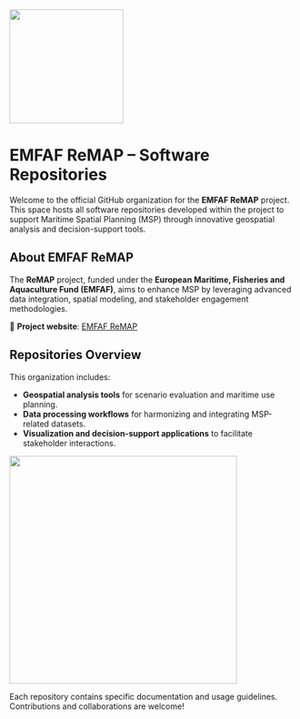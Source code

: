 
<img src="https://github.com/user-attachments/assets/b42439f6-b9bf-4b55-b960-46099a2ed2c7" width="200" />

# EMFAF ReMAP – Software Repositories  

Welcome to the official GitHub organization for the **EMFAF ReMAP** project. This space hosts all software repositories developed within the project to support Maritime Spatial Planning (MSP) through innovative geospatial analysis and decision-support tools.  

## About EMFAF ReMAP  

The **ReMAP** project, funded under the **European Maritime, Fisheries and Aquaculture Fund (EMFAF)**, aims to enhance MSP by leveraging advanced data integration, spatial modeling, and stakeholder engagement methodologies.  

🔗 **Project website**: [EMFAF ReMAP](https://www.geoportal.ulpgc.es/remap/)  

## Repositories Overview  

This organization includes:  
- **Geospatial analysis tools** for scenario evaluation and maritime use planning.  
- **Data processing workflows** for harmonizing and integrating MSP-related datasets.  
- **Visualization and decision-support applications** to facilitate stakeholder interactions.

<img src="https://github.com/user-attachments/assets/132793b4-c5a9-4228-85cc-269d6382a17f" width="400" />

Each repository contains specific documentation and usage guidelines. Contributions and collaborations are welcome!  

